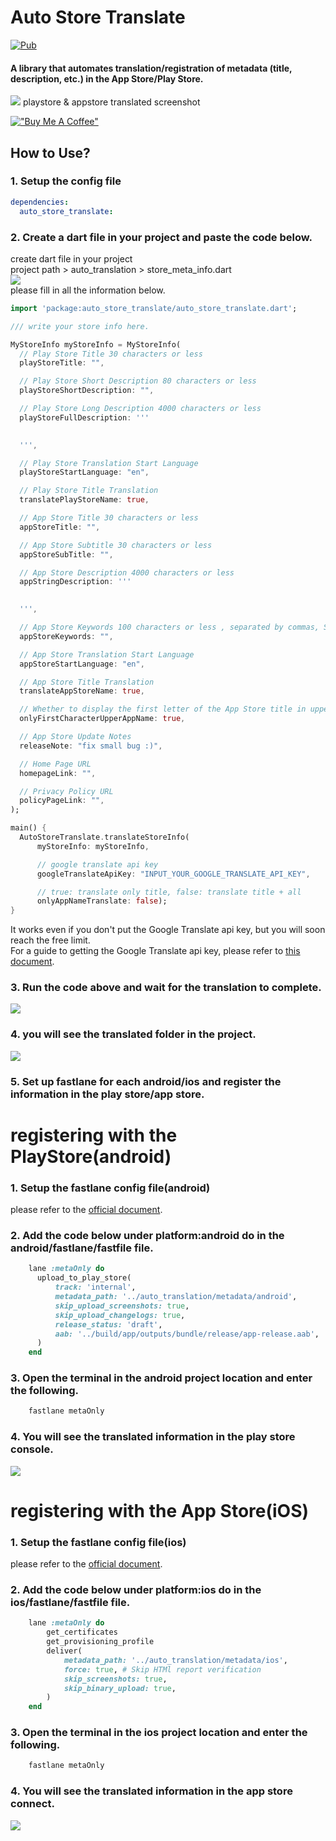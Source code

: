 # Auto Store Translate

[![Pub](https://img.shields.io/pub/v/auto_store_translate.svg)](https://pub.dev/packages/auto_store_translate)

#### A library that automates translation/registration of metadata (title, description, etc.) in the App Store/Play Store.

![](https://user-images.githubusercontent.com/21379657/205428230-e60ae96e-26ea-427e-88d2-4f613963a884.jpg)
playstore & appstore translated screenshot

[!["Buy Me A Coffee"](https://www.buymeacoffee.com/assets/img/custom_images/orange_img.png)](https://www.buymeacoffee.com/melodysdren)


## How to Use?  
### 1. Setup the config file
```yaml
dependencies:
  auto_store_translate:
```

### 2. Create a dart file in your project and paste the code below.
create dart file in your project <br>
project path > auto_translation > store_meta_info.dart<br>
![](https://user-images.githubusercontent.com/21379657/205425607-14738b99-9f44-428d-980d-5f259bdd0482.png)
<br>please fill in all the information below.<br>
```dart
import 'package:auto_store_translate/auto_store_translate.dart';

/// write your store info here.

MyStoreInfo myStoreInfo = MyStoreInfo(
  // Play Store Title 30 characters or less
  playStoreTitle: "",

  // Play Store Short Description 80 characters or less
  playStoreShortDescription: "",

  // Play Store Long Description 4000 characters or less
  playStoreFullDescription: '''
  

  ''',

  // Play Store Translation Start Language
  playStoreStartLanguage: "en",

  // Play Store Title Translation
  translatePlayStoreName: true,

  // App Store Title 30 characters or less
  appStoreTitle: "",

  // App Store Subtitle 30 characters or less
  appStoreSubTitle: "",

  // App Store Description 4000 characters or less
  appStringDescription: '''
  

  ''',

  // App Store Keywords 100 characters or less , separated by commas, SEO
  appStoreKeywords: "",

  // App Store Translation Start Language
  appStoreStartLanguage: "en",

  // App Store Title Translation
  translateAppStoreName: true,

  // Whether to display the first letter of the App Store title in uppercase
  onlyFirstCharacterUpperAppName: true,

  // App Store Update Notes
  releaseNote: "fix small bug :)",

  // Home Page URL
  homepageLink: "",

  // Privacy Policy URL
  policyPageLink: "",
);

main() {
  AutoStoreTranslate.translateStoreInfo(
      myStoreInfo: myStoreInfo,

      // google translate api key
      googleTranslateApiKey: "INPUT_YOUR_GOOGLE_TRANSLATE_API_KEY",

      // true: translate only title, false: translate title + all
      onlyAppNameTranslate: false);
}
```
It works even if you don't put the Google Translate api key, but you will soon reach the free limit.<br>
For a guide to getting the Google Translate api key, please refer to [this document](https://translatepress.com/docs/automatic-translation/generate-google-api-key/).
### 3. Run the code above and wait for the translation to complete.
![](https://user-images.githubusercontent.com/21379657/205425919-ed8ca26e-eceb-48b9-94d0-15e455583d00.png)

### 4. you will see the translated folder in the project.
![](https://user-images.githubusercontent.com/21379657/205426102-9fd34208-8e46-47f0-aa23-28c96e9376d4.png)

### 5. Set up fastlane for each android/ios and register the information in the play store/app store.

# registering with the PlayStore(android)

### 1. Setup the fastlane config file(android)
please refer to the [official document](https://docs.fastlane.tools/getting-started/android/setup/).

### 2. Add the code below under platform:android do in the android/fastlane/fastfile file.
```ruby
    lane :metaOnly do
      upload_to_play_store(
          track: 'internal',
          metadata_path: '../auto_translation/metadata/android',
          skip_upload_screenshots: true,
          skip_upload_changelogs: true,
          release_status: 'draft',
          aab: '../build/app/outputs/bundle/release/app-release.aab',
      )
    end
```

### 3. Open the terminal in the android project location and enter the following.
```bash
    fastlane metaOnly
```

### 4. You will see the translated information in the play store console.
![](https://user-images.githubusercontent.com/21379657/205428344-bbf8b8e6-27c7-474c-83e1-14b9864307bb.jpg)


# registering with the App Store(iOS)
### 1. Setup the fastlane config file(ios)
please refer to the [official document](https://docs.fastlane.tools/getting-started/ios/setup/).

### 2. Add the code below under platform:ios do in the ios/fastlane/fastfile file.
```ruby
    lane :metaOnly do
        get_certificates          
        get_provisioning_profile  
        deliver(
            metadata_path: '../auto_translation/metadata/ios',
            force: true, # Skip HTMl report verification
            skip_screenshots: true,
            skip_binary_upload: true,
        )
    end
```

### 3. Open the terminal in the ios project location and enter the following.
```bash
    fastlane metaOnly
```

### 4. You will see the translated information in the app store connect.
![](https://user-images.githubusercontent.com/21379657/205428347-43a8e9bf-e6a4-43b9-94db-22a3869d0a04.jpg)






